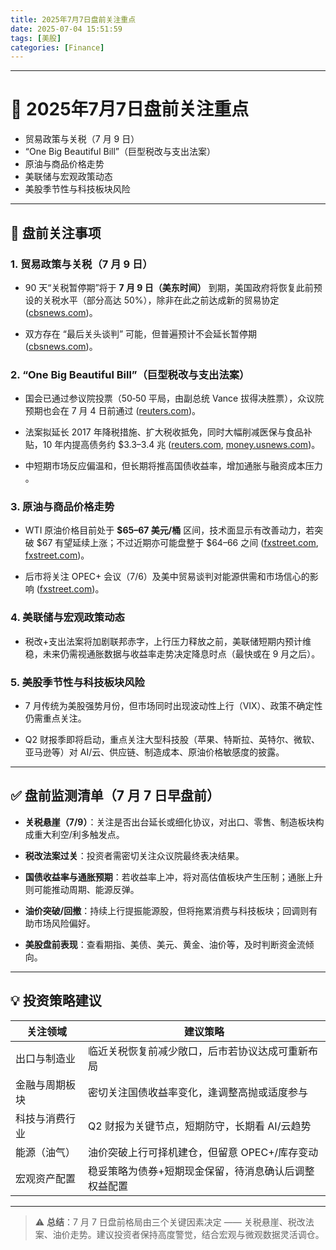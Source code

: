 ```yaml
---
title: 2025年7月7日盘前关注重点
date: 2025-07-04 15:51:59  
tags: [美股]  
categories: [Finance]  
---
```


---
# 📌 2025年7月7日盘前关注重点
- 贸易政策与关税（7 月 9 日）
- “One Big Beautiful Bill”（巨型税改与支出法案）
- 原油与商品价格走势
- 美联储与宏观政策动态
- 美股季节性与科技板块风险

---
<!-- more -->

## 📌 盘前关注事项

### 1. 贸易政策与关税（7 月 9 日）

-   90 天“关税暂停期”将于 **7 月 9 日（美东时间）** 到期，美国政府将恢复此前预设的关税水平（部分高达 50%），除非在此之前达成新的贸易协定 ([cbsnews.com](https://www.cbsnews.com/news/tariffs-trump-china-vietnam-july-9/?utm_source=chatgpt.com "Tariffs could surge on July 9 with 90-day pause set to end. Here's what experts think could happen."))。
    
-   双方存在 “最后关头谈判” 可能，但普遍预计不会延长暂停期 ([cbsnews.com](https://www.cbsnews.com/news/tariffs-trump-china-vietnam-july-9/?utm_source=chatgpt.com "Tariffs could surge on July 9 with 90-day pause set to end. Here's what experts think could happen."))。
    

### 2. “One Big Beautiful Bill”（巨型税改与支出法案）

-   国会已通过参议院投票（50‑50 平局，由副总统 Vance 拔得决胜票），众议院预期也会在 7 月 4 日前通过 ([reuters.com](https://www.reuters.com/world/us/view-investors-react-us-senate-passes-trumps-big-tax-bill-2025-07-01/?utm_source=chatgpt.com "Investors react as US Senate passes Trump's big tax bill"))。
    
-   法案拟延长 2017 年降税措施、扩大税收抵免，同时大幅削减医保与食品补贴，10 年内提高债务约 $3.3–3.4 兆 ([reuters.com](https://www.reuters.com/world/us/view-investors-react-us-senate-passes-trumps-big-tax-bill-2025-07-01/?utm_source=chatgpt.com "Investors react as US Senate passes Trump's big tax bill"), [money.usnews.com](https://money.usnews.com/investing/news/articles/2025-06-29/us-senate-version-of-trump-tax-cut-bill-would-add-3-3-trillion-to-debt-cbo-says?utm_source=chatgpt.com "US Senate Version of Trump Tax-Cut Bill Would Add $3.3 Trillion to Debt ..."))。
    
-   中短期市场反应偏温和，但长期将推高国债收益率，增加通胀与融资成本压力 。
    

### 3. 原油与商品价格走势

-   WTI 原油价格目前处于 **$65–67 美元/桶** 区间，技术面显示有改善动力，若突破 $67 有望延续上涨；不过近期亦可能盘整于 $64–66 之间 ([fxstreet.com](https://www.fxstreet.com/news/oil-price-forecast-wti-recovers-above-65-as-focus-shifts-to-opec-202507021701?utm_source=chatgpt.com "Oil Price Forecast: WTI recovers above $65 as focus shifts to OPEC"), [fxstreet.com](https://www.fxstreet.com/news/oil-price-forecast-wti-approaches-the-range-top-at-the-6700-area-202507031120?utm_source=chatgpt.com "OIL Price Forecast: WTI approaches the range top at the $67.00 area"))。
    
-   后市将关注 OPEC+ 会议（7/6）及美中贸易谈判对能源供需和市场信心的影响 ([fxstreet.com](https://www.fxstreet.com/news/oil-price-forecast-wti-recovers-above-65-as-focus-shifts-to-opec-202507021701?utm_source=chatgpt.com "Oil Price Forecast: WTI recovers above $65 as focus shifts to OPEC"))。
    

### 4. 美联储与宏观政策动态

-   税改+支出法案将加剧联邦赤字，上行压力释放之前，美联储短期内预计维稳，未来仍需视通胀数据与收益率走势决定降息时点（最快或在 9 月之后）。
    

### 5. 美股季节性与科技板块风险

-   7 月传统为美股强势月份，但市场同时出现波动性上行（VIX）、政策不确定性仍需重点关注。
    
-   Q2 财报季即将启动，重点关注大型科技股（苹果、特斯拉、英特尔、微软、亚马逊等）对 AI/云、供应链、制造成本、原油价格敏感度的披露。
    

----------

## ✅ 盘前监测清单（7 月 7 日早盘前）

-   **关税悬崖（7/9）**：关注是否出台延长或细化协议，对出口、零售、制造板块构成重大利空/利多触发点。
    
-   **税改法案过关**：投资者需密切关注众议院最终表决结果。
    
-   **国债收益率与通胀预期**：若收益率上冲，将对高估值板块产生压制；通胀上升则可能推动周期、能源反弹。
    
-   **油价突破/回撤**：持续上行提振能源股，但将拖累消费与科技板块；回调则有助市场风险偏好。
    
-   **美股盘前表现**：查看期指、美债、美元、黄金、油价等，及时判断资金流倾向。
    

----------

## 💡 投资策略建议

 


| 关注领域 | 建议策略  |
|--|--|
| 出口与制造业 | 临近关税恢复前减少敞口，后市若协议达成可重新布局 |
|金融与周期板块|密切关注国债收益率变化，逢调整高抛或适度参与|
|科技与消费行业|Q2 财报为关键节点，短期防守，长期看 AI/云趋势|
|能源（油气）|油价突破上行可择机建仓，但留意 OPEC+/库存变动|
|宏观资产配置|稳妥策略为债券+短期现金保留，待消息确认后调整权益配置|

----------

> ⚠️ **总结**：7 月 7 日盘前格局由三个关键因素决定 —— 关税悬崖、税改法案、油价走势。建议投资者保持高度警觉，结合宏观与微观数据灵活调仓。


<!--stackedit_data:
eyJoaXN0b3J5IjpbMTMzNjE3NTAwNSwtMTMwMTAzNjY0NywtNT
gyMjU5OTc4XX0=
-->
